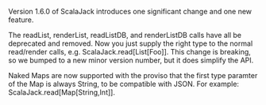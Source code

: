 Version 1.6.0 of ScalaJack introduces one significant change and one new feature.

The readList, renderList, readListDB, and renderListDB calls have all be deprecated and removed.
Now you just supply the right type to the normal read/render calls, e.g. ScalaJack.read[List[Foo]].
This change is breaking, so we bumped to a new minor version number, but it does simplify the
API.

Naked Maps are now supported with the proviso that the first type paramter of the Map
is always String, to be compatible with JSON.  For example: ScalaJack.read[Map[String,Int]].